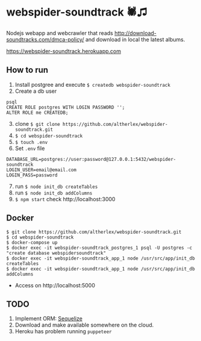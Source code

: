 # webspider-soundtrack 🕷♫

Nodejs webapp and webcrawler that reads http://download-soundtracks.com/dmca-policy/ and download in local the latest albums.

https://webspider-soundtrack.herokuapp.com

## How to run
1. Install postgree and execute `$ createdb webspider-soundtrack`
2. Create a db user 
```
psql
CREATE ROLE postgres WITH LOGIN PASSWORD '';
ALTER ROLE me CREATEDB;
```
3. clone `$ git clone https://github.com/altherlex/webspider-soundtrack.git`
4. `$ cd webspider-soundtrack`
5. `$ touch .env`
6. Set `.env` file
```
DATABASE_URL=postgres://user:password@127.0.0.1:5432/webspider-soundtrack
LOGIN_USER=email@email.com
LOGIN_PASS=password
```
7. run `$ node init_db createTables`
8. run `$ node init_db addColumns`
9. `$ npm start` check http://localhost:3000

## Docker

```
$ git clone https://github.com/altherlex/webspider-soundtrack.git
$ cd webspider-soundtrack
$ docker-compose up
$ docker exec -it webspider-soundtrack_postgres_1 psql -U postgres -c "create database webspidersoundtrack"
$ docker exec -it webspider-soundtrack_app_1 node /usr/src/app/init_db createTables
$ docker exec -it webspider-soundtrack_app_1 node /usr/src/app/init_db addColumns
```

* Access on http://localhost:5000

## TODO

1. Implement ORM: [Sequelize](https://sequelize.org/)
2. Download and make available somewhere on the cloud.
3. Heroku has problem running `puppeteer`
